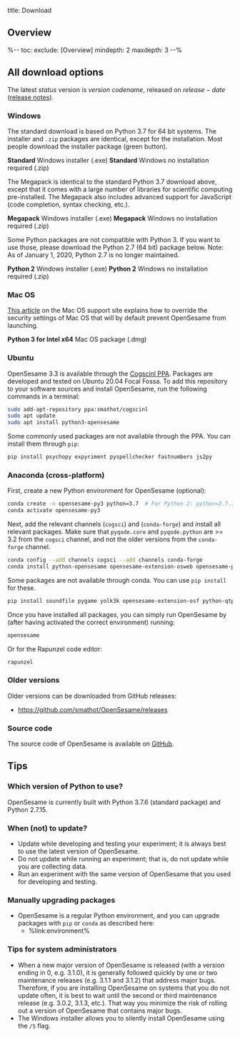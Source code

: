 title: Download

<script>
function startDownload(url) {
	document.getElementById('click-here').href = url
	window.location.href = url
	document.getElementById('download-started').style.display = 'block'
	document.getElementById('download-started').scrollIntoView()
}
</script>

<div class="info-box" id="download-started" markdown="1" style="display:none;">

<h3>Your download should start shortly!</h3>

<a role="button" class="btn btn-success btn-align-left" href="https://www.buymeacoffee.com/cogsci">
<span class="glyphicon glyphicon-heart" aria-hidden="true"></span>
Buy us a coffee!
</a>

Coffee keeps us awake so that we can develop free software and answer your questions on the support forum!

Click <a id="click-here">here</a> if your download doesn't start.
</div>


## Overview

%--
toc:
 exclude: [Overview]
 mindepth: 2
 maxdepth: 3
--%


## All download options

The latest $status$ version is $version$ *$codename$*, released on $release-date$ ([release notes](http://osdoc.cogsci.nl/$branch$/notes/$notes$)).


### Windows

The standard download is based on Python 3.7 for 64 bit systems. The installer and `.zip` packages are identical, except for the installation. Most people download the installer package (green button).

<a role="button" class="btn btn-success btn-align-left" onclick="startDownload('$url-windows-exe-py3$')">
	<b>Standard</b> Windows installer (.exe)
</a>

<a role="button" class="btn btn-default btn-align-left" onclick="startDownload('$url-windows-zip-py3$')">
	<b>Standard</b> Windows no installation required (.zip)
</a>

The Megapack is identical to the standard Python 3.7 download above, except that it comes with a large number of libraries for scientific computing pre-installed. The Megapack also includes advanced support for JavaScript (code completion, syntax checking, etc.).

<a role="button" class="btn btn-default btn-align-left" onclick="startDownload('$url-windows-exe-py3-megapack$')">
	<b>Megapack</b> Windows installer (.exe)
</a>

<a role="button" class="btn btn-default btn-align-left" onclick="startDownload('$url-windows-zip-py3-megapack$')">
	<b>Megapack</b> Windows no installation required (.zip)
</a>

Some Python packages are not compatible with Python 3. If you want to use those, please download the Python 2.7 (64 bit) package below. Note: As of January 1, 2020, Python 2.7 is no longer maintained.

<a role="button" class="btn btn-default btn-align-left" onclick="startDownload('$url-windows-exe-py2$')">
	<b>Python 2</b> Windows installer (.exe)
</a>

<a role="button" class="btn btn-default btn-align-left" onclick="startDownload('$url-windows-zip-py2$')">
	<b>Python 2</b> Windows no installation required (.zip)
</a>


### Mac OS

[This article](https://support.apple.com/en-in/guide/mac-help/mh40616/mac) on the Mac OS support site explains how to override the security settings of Mac OS that will by default prevent OpenSesame from launching.

<a role="button" class="btn btn-default btn-align-left" onclick="startDownload('$url-osx-dmg-x64-py3$')">
	<b>Python 3 for Intel x64</b> Mac OS package (.dmg)
</a>


### Ubuntu

OpenSesame 3.3 is available through the [Cogscinl PPA](https://launchpad.net/~smathot/+archive/cogscinl). Packages are developed and tested on Ubuntu 20.04 Focal Fossa. To add this repository to your software sources and install OpenSesame, run the following commands in a terminal:

~~~ .bash
sudo add-apt-repository ppa:smathot/cogscinl
sudo apt update
sudo apt install python3-opensesame
~~~

Some commonly used packages are not available through the PPA. You can install them through `pip`:

~~~ .bash
pip install psychopy expyriment pyspellchecker fastnumbers js2py
~~~


### Anaconda (cross-platform)

First, create a new Python environment for OpenSesame (optional):

```bash
conda create -n opensesame-py3 python=3.7  # For Python 2: python=2.7.15
conda activate opensesame-py3
```

Next, add the relevant channels (`cogsci`) and (`conda-forge`) and install all relevant packages. Make sure that `pyqode.core` and `pyqode.python` are >= 3.2 from the `cogsci` channel, and not the older versions from the `conda-forge` channel.

```bash
conda config --add channels cogsci --add channels conda-forge
conda install python-opensesame opensesame-extension-osweb opensesame-plugin-psychopy psychopy rapunzel python-pygaze
```

Some packages are not available through conda. You can use `pip install` for these.

```bash
pip install soundfile pygame yolk3k opensesame-extension-osf python-qtpip http://files.cogsci.nl/expyriment-0.10.0+opensesame2-py3-none-any.whl
```

Once you have installed all packages, you can simply run OpenSesame by (after having activated the correct environment) running:

```bash
opensesame
```

Or for the Rapunzel code editor:

```bash
rapunzel
```


### Older versions

Older versions can be downloaded from GitHub releases:

- <https://github.com/smathot/OpenSesame/releases>


### Source code

The source code of OpenSesame is available on [GitHub](https://github.com/smathot/OpenSesame).


## Tips


### Which version of Python to use?

OpenSesame is currently built with Python 3.7.6 (standard package) and Python 2.7.15.

### When (not) to update?

- Update while developing and testing your experiment; it is always best to use the latest version of OpenSesame.
- Do not update while running an experiment; that is, do not update while you are collecting data.
- Run an experiment with the same version of OpenSesame that you used for developing and testing.


### Manually upgrading packages

- OpenSesame is a regular Python environment, and you can upgrade packages with `pip` or `conda` as described here:
	- %link:environment%


### Tips for system administrators

- When a new major version of OpenSesame is released (with a version ending in 0, e.g. 3.1.0), it is generally followed quickly by one or two maintenance releases (e.g. 3.1.1 and 3.1.2) that address major bugs. Therefore, if you are installing OpenSesame on systems that you do not update often, it is best to wait until the second or third maintenance release (e.g. 3.0.2, 3.1.3, etc.). That way you minimize the risk of rolling out a version of OpenSesame that contains major bugs.
- The Windows installer allows you to silently install OpenSesame using the `/S` flag.
